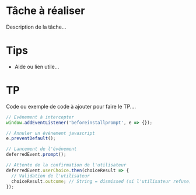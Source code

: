# Tâche à réaliser

Description de la tâche...

# Tips

- Aide ou lien utile...

# TP

Code ou exemple de code à ajouter pour faire le TP....

```javascript
// Evénement à intercepter
window.addEventListener('beforeinstallprompt', e => {});

// Annuler un événement javascript
e.preventDefault();

// Lancement de l'événement
deferredEvent.prompt();

// Attente de la confirmation de l'utilisateur
deferredEvent.userChoice.then(choiceResult => {
  // Validation de l'utilisateur
  choiceResult.outcome; // String = dismissed (si l'utilisateur refuse)
});
```
